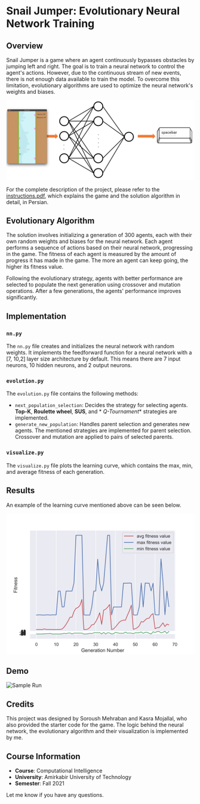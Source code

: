 # Snail Jumper: Evolutionary Neural Network Training

## Overview

Snail Jumper is a game where an agent continuously bypasses obstacles by jumping left and right. The goal is to train a
neural network to control the agent's actions. However, due to the continuous stream of new events, there is not enough
data available to train the model. To overcome this
limitation, evolutionary algorithms are used to optimize the neural network's weights and biases.

![docs/Neuroevolution-Game.png](docs/Neuroevolution-Game.png)

For the complete description of the project, please refer to the [instructions.pdf](docs/instructions.pdf), which explains the game and the solution algorithm in detail, in
Persian.

## Evolutionary Algorithm

The solution involves initializing a generation of 300 agents, each with their own random weights and biases for the
neural network. Each agent performs a sequence of actions based on their neural network, progressing in the game. The
fitness of each agent is measured by the amount of progress it has made in the game. The more an agent can keep going,
the higher its fitness value.

Following the evolutionary strategy, agents with better performance are selected to populate the next generation using
crossover and mutation operations. After a few generations, the agents' performance improves significantly.

## Implementation

### `nn.py`

The `nn.py` file creates and initializes the neural network with random weights. It implements the feedforward function
for a neural network with a [7, 10,2] layer size architecture by default. This means there are 7 input neurons, 10
hidden neurons, and 2 output neurons.

### `evolution.py`

The `evolution.py` file contains the following methods:

- `next_population_selection`: Decides the strategy for selecting agents. **Top-K**, **Roulette wheel**, **SUS**, and *
  *Q-Tournament**
  strategies are implemented.
- `generate_new_population`: Handles parent selection and generates new agents. The mentioned strategies are implemented
  for parent selection. Crossover and mutation are applied to pairs of selected parents.

### `visualize.py`

The `visualize.py` file plots the learning curve, which contains the max, min, and average fitness of each generation.

## Results

An example of the learning curve mentioned above can be seen below.

![Learning Curve](src/Fitness.png)

## Demo

![Sample Run](docs/run.gif)

## Credits

This project was designed by Soroush Mehraban and Kasra Mojallal, who also provided the starter code for the game. The
logic behind the neural network, the evolutionary algorithm and their visualization is implemented by me.

## Course Information

- **Course**: Computational Intelligence
- **University**: Amirkabir University of Technology
- **Semester**: Fall 2021

Let me know if you have any questions.
